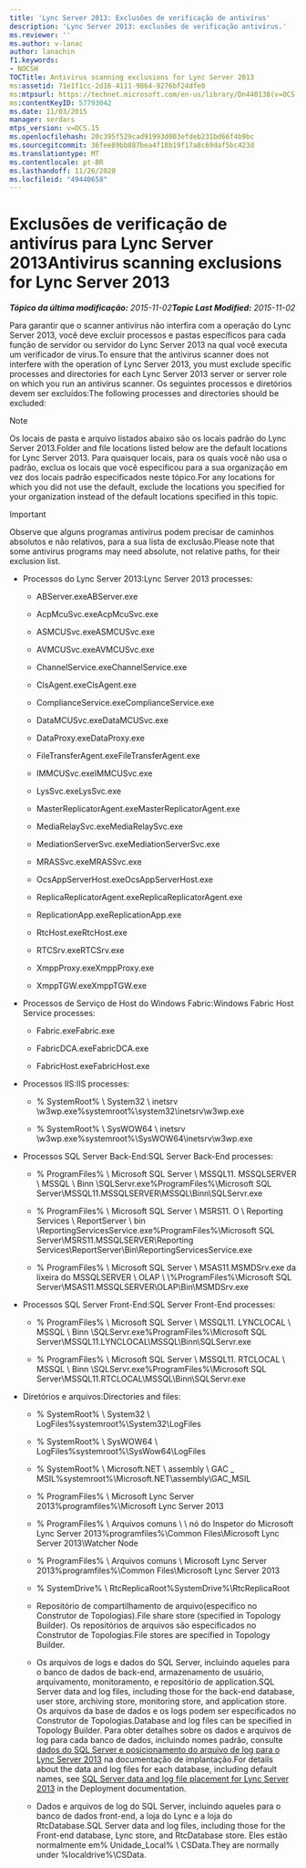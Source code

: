 ```yaml
---
title: 'Lync Server 2013: Exclusões de verificação de antivírus'
description: 'Lync Server 2013: exclusões de verificação antivírus.'
ms.reviewer: ''
ms.author: v-lanac
author: lanachin
f1.keywords:
- NOCSH
TOCTitle: Antivirus scanning exclusions for Lync Server 2013
ms:assetid: 71e1f1cc-2d16-4111-9864-9276bf24dfe0
ms:mtpsurl: https://technet.microsoft.com/en-us/library/Dn440138(v=OCS.15)
ms:contentKeyID: 57793042
ms.date: 11/03/2015
manager: serdars
mtps_version: v=OCS.15
ms.openlocfilehash: 20c395f529cad91993d003efdeb231bd66f4b9bc
ms.sourcegitcommit: 36fee89bb887bea4f18b19f17a8c69daf5bc423d
ms.translationtype: MT
ms.contentlocale: pt-BR
ms.lasthandoff: 11/26/2020
ms.locfileid: "49440658"
---
```

# <a name="antivirus-scanning-exclusions-for-lync-server-2013"></a><span data-ttu-id="a6baa-103">Exclusões de verificação de antivírus para Lync Server 2013</span><span class="sxs-lookup"><span data-stu-id="a6baa-103">Antivirus scanning exclusions for Lync Server 2013</span></span>

<div data-xmlns="http://www.w3.org/1999/xhtml">

<div class="topic" data-xmlns="http://www.w3.org/1999/xhtml" data-msxsl="urn:schemas-microsoft-com:xslt" data-cs="https://msdn.microsoft.com/">

<div data-asp="https://msdn2.microsoft.com/asp">



</div>

<div id="mainSection">

<div id="mainBody"><span data-ttu-id="a6baa-104">

<span> </span></span><span class="sxs-lookup"><span data-stu-id="a6baa-104">

<span> </span></span></span>

<span data-ttu-id="a6baa-105">_**Tópico da última modificação:** 2015-11-02_</span><span class="sxs-lookup"><span data-stu-id="a6baa-105">_**Topic Last Modified:** 2015-11-02_</span></span>

<span data-ttu-id="a6baa-106">Para garantir que o scanner antivírus não interfira com a operação do Lync Server 2013, você deve excluir processos e pastas específicos para cada função de servidor ou servidor do Lync Server 2013 na qual você executa um verificador de vírus.</span><span class="sxs-lookup"><span data-stu-id="a6baa-106">To ensure that the antivirus scanner does not interfere with the operation of Lync Server 2013, you must exclude specific processes and directories for each Lync Server 2013 server or server role on which you run an antivirus scanner.</span></span> <span data-ttu-id="a6baa-107">Os seguintes processos e diretórios devem ser excluídos:</span><span class="sxs-lookup"><span data-stu-id="a6baa-107">The following processes and directories should be excluded:</span></span>

<div>


> [!NOTE]  
> <span data-ttu-id="a6baa-108">Os locais de pasta e arquivo listados abaixo são os locais padrão do Lync Server 2013.</span><span class="sxs-lookup"><span data-stu-id="a6baa-108">Folder and file locations listed below are the default locations for Lync Server 2013.</span></span> <span data-ttu-id="a6baa-109">Para quaisquer locais, para os quais você não usa o padrão, exclua os locais que você especificou para a sua organização em vez dos locais padrão especificados neste tópico.</span><span class="sxs-lookup"><span data-stu-id="a6baa-109">For any locations for which you did not use the default, exclude the locations you specified for your organization instead of the default locations specified in this topic.</span></span>



</div>

<div>


> [!IMPORTANT]  
> <span data-ttu-id="a6baa-110">Observe que alguns programas antivírus podem precisar de caminhos absolutos e não relativos, para a sua lista de exclusão.</span><span class="sxs-lookup"><span data-stu-id="a6baa-110">Please note that some antivirus programs may need absolute, not relative paths, for their exclusion list.</span></span>



</div>

  - <span data-ttu-id="a6baa-111">Processos do Lync Server 2013:</span><span class="sxs-lookup"><span data-stu-id="a6baa-111">Lync Server 2013 processes:</span></span>
    
      - <span data-ttu-id="a6baa-112">ABServer.exe</span><span class="sxs-lookup"><span data-stu-id="a6baa-112">ABServer.exe</span></span>
    
      - <span data-ttu-id="a6baa-113">AcpMcuSvc.exe</span><span class="sxs-lookup"><span data-stu-id="a6baa-113">AcpMcuSvc.exe</span></span>
    
      - <span data-ttu-id="a6baa-114">ASMCUSvc.exe</span><span class="sxs-lookup"><span data-stu-id="a6baa-114">ASMCUSvc.exe</span></span>
    
      - <span data-ttu-id="a6baa-115">AVMCUSvc.exe</span><span class="sxs-lookup"><span data-stu-id="a6baa-115">AVMCUSvc.exe</span></span>
    
      - <span data-ttu-id="a6baa-116">ChannelService.exe</span><span class="sxs-lookup"><span data-stu-id="a6baa-116">ChannelService.exe</span></span>
    
      - <span data-ttu-id="a6baa-117">ClsAgent.exe</span><span class="sxs-lookup"><span data-stu-id="a6baa-117">ClsAgent.exe</span></span>
    
      - <span data-ttu-id="a6baa-118">ComplianceService.exe</span><span class="sxs-lookup"><span data-stu-id="a6baa-118">ComplianceService.exe</span></span>
    
      - <span data-ttu-id="a6baa-119">DataMCUSvc.exe</span><span class="sxs-lookup"><span data-stu-id="a6baa-119">DataMCUSvc.exe</span></span>
    
      - <span data-ttu-id="a6baa-120">DataProxy.exe</span><span class="sxs-lookup"><span data-stu-id="a6baa-120">DataProxy.exe</span></span>
    
      - <span data-ttu-id="a6baa-121">FileTransferAgent.exe</span><span class="sxs-lookup"><span data-stu-id="a6baa-121">FileTransferAgent.exe</span></span>
    
      - <span data-ttu-id="a6baa-122">IMMCUSvc.exe</span><span class="sxs-lookup"><span data-stu-id="a6baa-122">IMMCUSvc.exe</span></span>
    
      - <span data-ttu-id="a6baa-123">LysSvc.exe</span><span class="sxs-lookup"><span data-stu-id="a6baa-123">LysSvc.exe</span></span>
    
      - <span data-ttu-id="a6baa-124">MasterReplicatorAgent.exe</span><span class="sxs-lookup"><span data-stu-id="a6baa-124">MasterReplicatorAgent.exe</span></span>
    
      - <span data-ttu-id="a6baa-125">MediaRelaySvc.exe</span><span class="sxs-lookup"><span data-stu-id="a6baa-125">MediaRelaySvc.exe</span></span>
    
      - <span data-ttu-id="a6baa-126">MediationServerSvc.exe</span><span class="sxs-lookup"><span data-stu-id="a6baa-126">MediationServerSvc.exe</span></span>
    
      - <span data-ttu-id="a6baa-127">MRASSvc.exe</span><span class="sxs-lookup"><span data-stu-id="a6baa-127">MRASSvc.exe</span></span>
    
      - <span data-ttu-id="a6baa-128">OcsAppServerHost.exe</span><span class="sxs-lookup"><span data-stu-id="a6baa-128">OcsAppServerHost.exe</span></span>
    
      - <span data-ttu-id="a6baa-129">ReplicaReplicatorAgent.exe</span><span class="sxs-lookup"><span data-stu-id="a6baa-129">ReplicaReplicatorAgent.exe</span></span>
    
      - <span data-ttu-id="a6baa-130">ReplicationApp.exe</span><span class="sxs-lookup"><span data-stu-id="a6baa-130">ReplicationApp.exe</span></span>
    
      - <span data-ttu-id="a6baa-131">RtcHost.exe</span><span class="sxs-lookup"><span data-stu-id="a6baa-131">RtcHost.exe</span></span>
    
      - <span data-ttu-id="a6baa-132">RTCSrv.exe</span><span class="sxs-lookup"><span data-stu-id="a6baa-132">RTCSrv.exe</span></span>
    
      - <span data-ttu-id="a6baa-133">XmppProxy.exe</span><span class="sxs-lookup"><span data-stu-id="a6baa-133">XmppProxy.exe</span></span>
    
      - <span data-ttu-id="a6baa-134">XmppTGW.exe</span><span class="sxs-lookup"><span data-stu-id="a6baa-134">XmppTGW.exe</span></span>

  - <span data-ttu-id="a6baa-135">Processos de Serviço de Host do Windows Fabric:</span><span class="sxs-lookup"><span data-stu-id="a6baa-135">Windows Fabric Host Service processes:</span></span>
    
      - <span data-ttu-id="a6baa-136">Fabric.exe</span><span class="sxs-lookup"><span data-stu-id="a6baa-136">Fabric.exe</span></span>
    
      - <span data-ttu-id="a6baa-137">FabricDCA.exe</span><span class="sxs-lookup"><span data-stu-id="a6baa-137">FabricDCA.exe</span></span>
    
      - <span data-ttu-id="a6baa-138">FabricHost.exe</span><span class="sxs-lookup"><span data-stu-id="a6baa-138">FabricHost.exe</span></span>

  - <span data-ttu-id="a6baa-139">Processos IIS:</span><span class="sxs-lookup"><span data-stu-id="a6baa-139">IIS processes:</span></span>
    
      - <span data-ttu-id="a6baa-140">% SystemRoot% \\ System32 \\ inetsrv \\w3wp.exe</span><span class="sxs-lookup"><span data-stu-id="a6baa-140">%systemroot%\\system32\\inetsrv\\w3wp.exe</span></span>
    
      - <span data-ttu-id="a6baa-141">% SystemRoot% \\ SysWOW64 \\ inetsrv \\w3wp.exe</span><span class="sxs-lookup"><span data-stu-id="a6baa-141">%systemroot%\\SysWOW64\\inetsrv\\w3wp.exe</span></span>

  - <span data-ttu-id="a6baa-142">Processos SQL Server Back-End:</span><span class="sxs-lookup"><span data-stu-id="a6baa-142">SQL Server Back-End processes:</span></span>
    
      - <span data-ttu-id="a6baa-143">% ProgramFiles% \\ Microsoft SQL Server \\ MSSQL11. MSSQLSERVER \\ MSSQL \\ Binn \\SQLServr.exe</span><span class="sxs-lookup"><span data-stu-id="a6baa-143">%ProgramFiles%\\Microsoft SQL Server\\MSSQL11.MSSQLSERVER\\MSSQL\\Binn\\SQLServr.exe</span></span>
    
      - <span data-ttu-id="a6baa-144">% ProgramFiles% \\ Microsoft SQL Server \\ MSRS11. O \\ Reporting Services \\ ReportServer \\ bin \\ReportingServicesService.exe</span><span class="sxs-lookup"><span data-stu-id="a6baa-144">%ProgramFiles%\\Microsoft SQL Server\\MSRS11.MSSQLSERVER\\Reporting Services\\ReportServer\\Bin\\ReportingServicesService.exe</span></span>
    
      - <span data-ttu-id="a6baa-145">% ProgramFiles% \\ Microsoft SQL Server \\ MSAS11.MSMDSrv.exe da lixeira do MSSQLSERVER \\ OLAP \\ \\</span><span class="sxs-lookup"><span data-stu-id="a6baa-145">%ProgramFiles%\\Microsoft SQL Server\\MSAS11.MSSQLSERVER\\OLAP\\Bin\\MSMDSrv.exe</span></span>

  - <span data-ttu-id="a6baa-146">Processos SQL Server Front-End:</span><span class="sxs-lookup"><span data-stu-id="a6baa-146">SQL Server Front-End processes:</span></span>
    
      - <span data-ttu-id="a6baa-147">% ProgramFiles% \\ Microsoft SQL Server \\ MSSQL11. LYNCLOCAL \\ MSSQL \\ Binn \\SQLServr.exe</span><span class="sxs-lookup"><span data-stu-id="a6baa-147">%ProgramFiles%\\Microsoft SQL Server\\MSSQL11.LYNCLOCAL\\MSSQL\\Binn\\SQLServr.exe</span></span>
    
      - <span data-ttu-id="a6baa-148">% ProgramFiles% \\ Microsoft SQL Server \\ MSSQL11. RTCLOCAL \\ MSSQL \\ Binn \\SQLServr.exe</span><span class="sxs-lookup"><span data-stu-id="a6baa-148">%ProgramFiles%\\Microsoft SQL Server\\MSSQL11.RTCLOCAL\\MSSQL\\Binn\\SQLServr.exe</span></span>

  - <span data-ttu-id="a6baa-149">Diretórios e arquivos:</span><span class="sxs-lookup"><span data-stu-id="a6baa-149">Directories and files:</span></span>
    
      - <span data-ttu-id="a6baa-150">% SystemRoot% \\ System32 \\ LogFiles</span><span class="sxs-lookup"><span data-stu-id="a6baa-150">%systemroot%\\System32\\LogFiles</span></span>
    
      - <span data-ttu-id="a6baa-151">% SystemRoot% \\ SysWOW64 \\ LogFiles</span><span class="sxs-lookup"><span data-stu-id="a6baa-151">%systemroot%\\SysWow64\\LogFiles</span></span>
    
      - <span data-ttu-id="a6baa-152">% SystemRoot% \\ Microsoft.NET \\ assembly \\ GAC \_ MSIL</span><span class="sxs-lookup"><span data-stu-id="a6baa-152">%systemroot%\\Microsoft.NET\\assembly\\GAC\_MSIL</span></span>
    
      - <span data-ttu-id="a6baa-153">% ProgramFiles% \\ Microsoft Lync Server 2013</span><span class="sxs-lookup"><span data-stu-id="a6baa-153">%programfiles%\\Microsoft Lync Server 2013</span></span>
    
      - <span data-ttu-id="a6baa-154">% ProgramFiles% \\ Arquivos comuns \\ \\ nó do Inspetor do Microsoft Lync Server 2013</span><span class="sxs-lookup"><span data-stu-id="a6baa-154">%programfiles%\\Common Files\\Microsoft Lync Server 2013\\Watcher Node</span></span>
    
      - <span data-ttu-id="a6baa-155">% ProgramFiles% \\ Arquivos comuns \\ Microsoft Lync Server 2013</span><span class="sxs-lookup"><span data-stu-id="a6baa-155">%programfiles%\\Common Files\\Microsoft Lync Server 2013</span></span>
    
      - <span data-ttu-id="a6baa-156">% SystemDrive% \\ RtcReplicaRoot</span><span class="sxs-lookup"><span data-stu-id="a6baa-156">%SystemDrive%\\RtcReplicaRoot</span></span>
    
      - <span data-ttu-id="a6baa-157">Repositório de compartilhamento de arquivo(específico no Construtor de Topologias).</span><span class="sxs-lookup"><span data-stu-id="a6baa-157">File share store (specified in Topology Builder).</span></span> <span data-ttu-id="a6baa-158">Os repositórios de arquivos são especificados no Construtor de Topologias.</span><span class="sxs-lookup"><span data-stu-id="a6baa-158">File stores are specified in Topology Builder.</span></span>
    
      - <span data-ttu-id="a6baa-159">Os arquivos de logs e dados do SQL Server, incluindo aqueles para o banco de dados de back-end, armazenamento de usuário, arquivamento, monitoramento, e repositório de application.</span><span class="sxs-lookup"><span data-stu-id="a6baa-159">SQL Server data and log files, including those for the back-end database, user store, archiving store, monitoring store, and application store.</span></span> <span data-ttu-id="a6baa-160">Os arquivos da base de dados e os logs podem ser especificados no Construtor de Topologias.</span><span class="sxs-lookup"><span data-stu-id="a6baa-160">Database and log files can be specified in Topology Builder.</span></span> <span data-ttu-id="a6baa-161">Para obter detalhes sobre os dados e arquivos de log para cada banco de dados, incluindo nomes padrão, consulte [dados do SQL Server e posicionamento do arquivo de log para o Lync Server 2013](lync-server-2013-sql-server-data-and-log-file-placement.md) na documentação de implantação.</span><span class="sxs-lookup"><span data-stu-id="a6baa-161">For details about the data and log files for each database, including default names, see [SQL Server data and log file placement for Lync Server 2013](lync-server-2013-sql-server-data-and-log-file-placement.md) in the Deployment documentation.</span></span>
    
      - <span data-ttu-id="a6baa-162">Dados e arquivos de log do SQL Server, incluindo aqueles para o banco de dados front-end, a loja do Lync e a loja do RtcDatabase.</span><span class="sxs-lookup"><span data-stu-id="a6baa-162">SQL Server data and log files, including those for the Front-end database, Lync store, and RtcDatabase store.</span></span> <span data-ttu-id="a6baa-163">Eles estão normalmente em% Unidade_Local% \\ CSData.</span><span class="sxs-lookup"><span data-stu-id="a6baa-163">They are normally under %localdrive%\\CSData.</span></span>

<span data-ttu-id="a6baa-164"></div>

<span> </span>

</div>

</div>

</span><span class="sxs-lookup"><span data-stu-id="a6baa-164"></div>

<span> </span>

</div>

</div>

</span></span></div>

